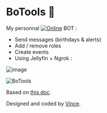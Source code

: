 # BoTools 🤖

My personnal  <a href="https://discord.com/developers/applications"><img src="https://img.shields.io/discord/312966999414145034?color=00ff2d&label=Discord&logo=discord&logoColor=white" alt="Online"></a>  BOT :

- Send messages (birthdays & alerts)
- Add / remove roles
- Create events
- Using Jellyfin + Ngrok :

![image](https://user-images.githubusercontent.com/29730840/126081201-23527563-5336-498d-bce7-4b64d7859f4c.png)


![BoTools](https://user-images.githubusercontent.com/29730840/119810666-88189500-bee6-11eb-979c-c4403fe971da.gif)

Based on [this doc](https://docs.stillu.cc/).

Designed and coded by [Vince](https://github.com/VinceGsm).
